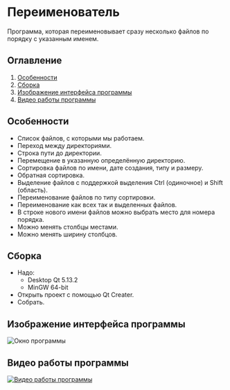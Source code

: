 # Переименователь
Программа, которая переименовывает сразу несколько файлов по порядку с указанным именем.

## Оглавление
1. [Особенности](#Особенности)
2. [Сборка](#Сборка)
3. [Изображение интерфейса программы](#Изображение-интерфейса-программы)
4. [Видео работы программы](#Видео-работы-программы)

## Особенности
* Список файлов, с которыми мы работаем.
* Переход между директориями.
* Строка пути до директории.
* Перемещение в указанную определённую директорию.
* Сортировка файлов по имени, дате создания, типу и размеру.
* Обратная сортировка.
* Выделение файлов с поддержкой выделения Ctrl (одиночное) и Shift (область).
* Переименование файлов по типу сортировки.
* Переименование как всех так и выделенных файлов.
* В строке нового имени файлов можно выбрать место для номера порядка.
* Можно менять столбцы местами.
* Можно менять ширину столбцов.

## Сборка
- Надо: 
    - Desktop Qt 5.13.2
    - MinGW 64-bit
- Открыть проект с помощью Qt Creater.
- Собрать.
## Изображение интерфейса программы
![Окно программы](https://i.ibb.co/rQfYk4K/image.png "Окно программы")

## Видео работы программы
[![Видео работы программы](https://img.youtube.com/vi/xf3eidu_CR0/0.jpg)](https://youtu.be/xf3eidu_CR0)
